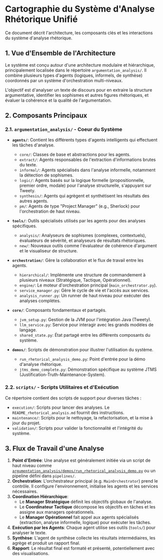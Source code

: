 # Cartographie du Système d'Analyse Rhétorique Unifié

Ce document décrit l'architecture, les composants clés et les interactions du système d'analyse rhétorique.

## 1. Vue d'Ensemble de l'Architecture

Le système est conçu autour d'une architecture modulaire et hiérarchique, principalement localisée dans le répertoire `argumentation_analysis/`. Il combine plusieurs types d'agents (logiques, informels, de synthèse) coordonnés par un système d'orchestration multi-niveaux.

L'objectif est d'analyser un texte de discours pour en extraire la structure argumentative, identifier les sophismes et autres figures rhétoriques, et évaluer la cohérence et la qualité de l'argumentation.

## 2. Composants Principaux

### 2.1. `argumentation_analysis/` - Coeur du Système

- **`agents/`**: Contient les différents types d'agents intelligents qui effectuent les tâches d'analyse.
    - `core/`: Classes de base et abstractions pour les agents.
    - `extract/`: Agents responsables de l'extraction d'informations brutes du texte.
    - `informal/`: Agents spécialisés dans l'analyse informelle, notamment la détection de sophismes.
    - `logic/`: Agents basés sur la logique formelle (propositionnelle, premier ordre, modale) pour l'analyse structurelle, s'appuyant sur Tweety.
    - `synthesis/`: Agents qui agrègent et synthétisent les résultats des autres agents.
    - `pm/`: Agents de type "Project Manager" (e.g., Sherlock) pour l'orchestration de haut niveau.

- **`tools/`**: Outils spécialisés utilisés par les agents pour des analyses spécifiques.
    - `analysis/`: Analyseurs de sophismes (complexes, contextuels), évaluateurs de sévérité, et analyseurs de résultats rhétoriques.
    - `new/`: Nouveaux outils comme l'évaluateur de cohérence d'argument et le visualiseur de structure.

- **`orchestration/`**: Gère la collaboration et le flux de travail entre les agents.
    - `hierarchical/`: Implémente une structure de commandement à plusieurs niveaux (Stratégique, Tactique, Opérationnel).
    - `engine/`: Le moteur d'orchestration principal (`main_orchestrator.py`).
    - `service_manager.py`: Gère le cycle de vie et l'accès aux services.
    - `analysis_runner.py`: Un runner de haut niveau pour exécuter des analyses complètes.

- **`core/`**: Composants fondamentaux et partagés.
    - `jvm_setup.py`: Gestion de la JVM pour l'intégration Java (Tweety).
    - `llm_service.py`: Service pour interagir avec les grands modèles de langage.
    - `shared_state.py`: État partagé entre les différents composants du système.

- **`demos/`**: Scripts de démonstration pour illustrer l'utilisation du système.
    - `run_rhetorical_analysis_demo.py`: Point d'entrée pour la démo d'analyse rhétorique.
    - `jtms_demo_complete.py`: Démonstration spécifique au système JTMS (Justification-Truth-Maintenance-System).

### 2.2. `scripts/` - Scripts Utilitaires et d'Exécution

Ce répertoire contient des scripts de support pour diverses tâches :
- `execution/`: Scripts pour lancer des analyses. Le `README_rhetorical_analysis.md` fournit des instructions.
- `maintenance/`: Scripts pour le nettoyage, la refactorisation, et la mise à jour du projet.
- `validation/`: Scripts pour valider la fonctionnalité et l'intégrité du système.

## 3. Flux de Travail d'une Analyse

1.  **Point d'Entrée**: Une analyse est généralement initiée via un script de haut niveau comme [`argumentation_analysis/demos/run_rhetorical_analysis_demo.py`](argumentation_analysis/demos/run_rhetorical_analysis_demo.py:0) ou un pipeline défini dans `pipelines/`.
2.  **Orchestration**: L'orchestrateur principal (e.g. `MainOrchestrator`) prend le contrôle. Il configure l'environnement, initialise les agents et les services nécessaires.
3.  **Coordination Hiérarchique**:
    - Le **Manager Stratégique** définit les objectifs globaux de l'analyse.
    - Le **Coordinateur Tactique** décompose les objectifs en tâches et les assigne aux managers opérationnels.
    - Le **Manager Opérationnel** fait appel aux agents spécialisés (extraction, analyse informelle, logique) pour exécuter les tâches.
4.  **Exécution par les Agents**: Chaque agent utilise ses outils (`tools/`) pour analyser le texte.
5.  **Synthèse**: L'agent de synthèse collecte les résultats intermédiaires, les agrège et produit un rapport final.
6.  **Rapport**: Le résultat final est formaté et présenté, potentiellement avec des visualisations.